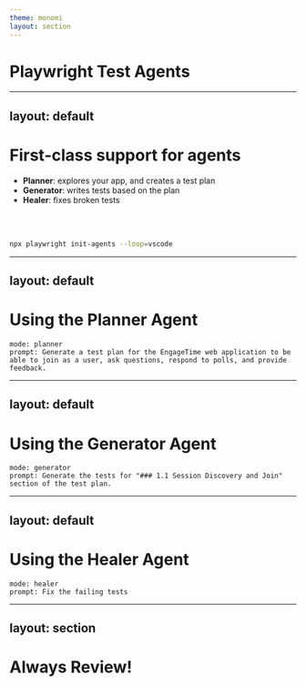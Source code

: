 ```yaml
---
theme: monomi
layout: section
---
```


# Playwright Test Agents

---
layout: default
---

# First-class support for agents

- **Planner**: explores your app, and creates a test plan
- **Generator**: writes tests based on the plan
- **Healer**: fixes broken tests

<br />
<br />

```bash
npx playwright init-agents --loop=vscode
```

---
layout: default
---

# Using the Planner Agent

```
mode: planner
prompt: Generate a test plan for the EngageTime web application to be able to join as a user, ask questions, respond to polls, and provide feedback.
```

---
layout: default
---

# Using the Generator Agent

```
mode: generator
prompt: Generate the tests for "### 1.1 Session Discovery and Join" section of the test plan.
```

---
layout: default
---

# Using the Healer Agent

```
mode: healer
prompt: Fix the failing tests
```

---
layout: section
---

# Always Review!
